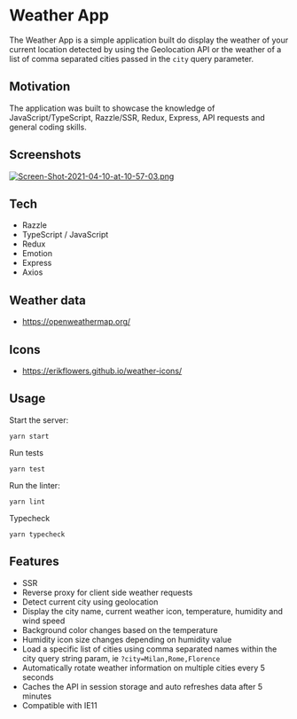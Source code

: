 # Weather App

The Weather App is a simple application built do display the weather of your current location detected by using the Geolocation API or the weather of a list of comma separated cities passed in the `city` query parameter.

## Motivation

The application was built to showcase the knowledge of JavaScript/TypeScript, Razzle/SSR, Redux, Express, API requests and general coding skills.

## Screenshots

[![Screen-Shot-2021-04-10-at-10-57-03.png](https://i.postimg.cc/CKynH5Jr/Screen-Shot-2021-04-10-at-10-57-03.png)](https://postimg.cc/18Hzy9kD)

## Tech

- Razzle
- TypeScript / JavaScript
- Redux
- Emotion
- Express
- Axios

## Weather data

- https://openweathermap.org/

## Icons

- https://erikflowers.github.io/weather-icons/

## Usage

Start the server:

```
yarn start
```

Run tests

```
yarn test
```

Run the linter:

```
yarn lint
```

Typecheck

```
yarn typecheck
```

## Features

- SSR
- Reverse proxy for client side weather requests
- Detect current city using geolocation
- Display the city name, current weather icon, temperature, humidity and wind speed
- Background color changes based on the temperature
- Humidity icon size changes depending on humidity value
- Load a specific list of cities using comma separated names within the city query string param, ie `?city=Milan,Rome,Florence`
- Automatically rotate weather information on multiple cities every 5 seconds
- Caches the API in session storage and auto refreshes data after 5 minutes
- Compatible with IE11
